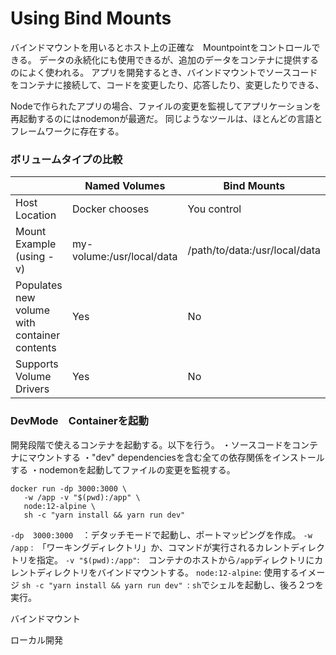 # Using Bind Mounts

バインドマウントを用いるとホスト上の正確な　Mountpointをコントロールできる。
データの永続化にも使用できるが、追加のデータをコンテナに提供するのによく使われる。
アプリを開発するとき、バインドマウントでソースコードをコンテナに接続して、コードを変更したり、応答したり、変更したりできる、<br>

Nodeで作られたアプリの場合、ファイルの変更を監視してアプリケーションを再起動するのにはnodemonが最適だ。
同じようなツールは、ほとんどの言語とフレームワークに存在する。

### ボリュームタイプの比較

|	   |Named Volumes|	Bind Mounts|
|---|----|-------|
|Host Location	|Docker chooses	|You control|
|Mount Example (using -v)	|my-volume:/usr/local/data	|/path/to/data:/usr/local/data|
|Populates new volume with container contents	|Yes	|No|
|Supports Volume Drivers	|Yes	|No|

###  DevMode　Containerを起動

開発段階で使えるコンテナを起動する。以下を行う。
・ソースコードをコンテナにマウントする
・"dev" dependenciesを含む全ての依存関係をインストールする
 ・nodemonを起動してファイルの変更を監視する。
 
 ```
 docker run -dp 3000:3000 \
    -w /app -v "$(pwd):/app" \
    node:12-alpine \
    sh -c "yarn install && yarn run dev"
 ```
 ```-dp  3000:3000  ```：デタッチモードで起動し、ポートマッピングを作成。
 ```-w /app``` :　「ワーキングディレクトリ」か、コマンドが実行されるカレントディレクトリを指定。
 ```-v "$(pwd):/app"```:　コンテナのホストから```/app```ディレクトリにカレントディレクトリをバインドマウントする。
 ```node:12-alpine```: 使用するイメージ
 ```sh -c "yarn install && yarn run dev" ```: ```sh```でシェルを起動し、後ろ２つを実行。
 
バインドマウント

 ローカル開発

 

